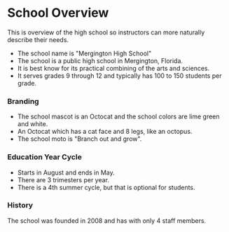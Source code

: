 # School Overview

This is overview of the high school so instructors can more naturally describe their needs.

- The school name is "Mergington High School"
- The school is a public high school in Mergington, Florida.
- It is best know for its practical combining of the arts and sciences.
- It serves grades 9 through 12 and typically has 100 to 150 students per grade.

### Branding

- The school mascot is an Octocat and the school colors are lime green and white.
- An Octocat which has a cat face and 8 legs, like an octopus.
- The school moto is "Branch out and grow".

### Education Year Cycle

- Starts in August and ends in May.
- There are 3 trimesters per year.
- There is a 4th summer cycle, but that is optional for students.

### History

The school was founded in 2008 and has with only 4 staff members.

